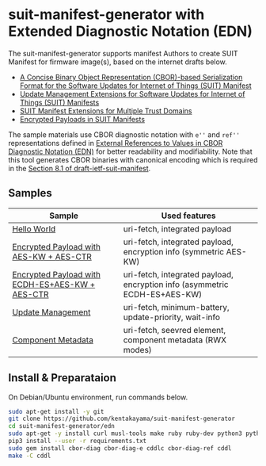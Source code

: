 # suit-manifest-generator with Extended Diagnostic Notation (EDN)

The suit-manifest-generator supports manifest Authors to create SUIT Manifest for firmware image(s),
based on the internet drafts below.
* [A Concise Binary Object Representation (CBOR)-based Serialization Format for the Software Updates for Internet of Things (SUIT) Manifest](https://datatracker.ietf.org/doc/html/draft-ietf-suit-manifest)
* [Update Management Extensions for Software Updates for Internet of Things (SUIT) Manifests](https://datatracker.ietf.org/doc/html/draft-ietf-suit-update-management)
* [SUIT Manifest Extensions for Multiple Trust Domains](https://datatracker.ietf.org/doc/html/draft-ietf-suit-trust-domains)
* [Encrypted Payloads in SUIT Manifests](https://datatracker.ietf.org/doc/html/draft-ietf-suit-firmware-encryption)

The sample materials use CBOR diagnostic notation with `e''` and `ref''` representations defined in [External References to Values in CBOR Diagnostic Notation (EDN)](https://datatracker.ietf.org/doc/html/draft-ietf-cbor-edn-e-ref) for better readability and modifiability.
Note that this tool generates CBOR binaries with canonical encoding which is required in the [Section 8.1 of draft-ietf-suit-manifest](https://datatracker.ietf.org/doc/html/draft-ietf-suit-manifest#section-8.1).

## Samples
| Sample | Used features |
|--|--|
| [Hello World](./hello) | uri-fetch, integrated payload |
| [Encrypted Payload with AES-KW + AES-CTR](./aeskw) | uri-fetch, integrated payload, encryption info (symmetric AES-KW) |
| [Encrypted Payload with ECDH-ES+AES-KW + AES-CTR](./esdh) | uri-fetch, integrated payload, encryption info (asymmetric ECDH-ES+AES-KW) |
| [Update Management](./update) | uri-fetch, minimum-battery, update-priority, wait-info |
| [Component Metadata](./component-metadata) | uri-fetch, seevred element, component metadata (RWX modes) |

## Install & Preparataion
On Debian/Ubuntu environment, run commands below.
```bash
sudo apt-get install -y git
git clone https://github.com/kentakayama/suit-manifest-generator
cd suit-manifest-generator/edn
sudo apt-get -y install curl musl-tools make ruby ruby-dev python3 python3-pip
pip3 install --user -r requirements.txt
sudo gem install cbor-diag cbor-diag-e cddlc cbor-diag-ref cddl
make -C cddl
```
